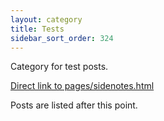 ```yaml
---
layout: category
title: Tests
sidebar_sort_order: 324
---
```


Category for test posts.



<a href="/hydeout/pages/sidenotes.html">Direct link to pages/sidenotes.html </a>


Posts are listed after this point.
